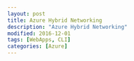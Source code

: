 ```yaml
---
layout: post
title: Azure Hybrid Networking
description: "Azure Hybrid Networking"
modified: 2016-12-01
tags: [WebApps, CLI]
categories: [Azure]
---
```

